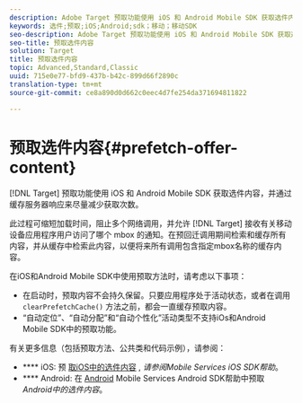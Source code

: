 ```yaml
---
description: Adobe Target 预取功能使用 iOS 和 Android Mobile SDK 获取选件内容，并通过缓存服务器响应来尽量减少获取次数。
keywords: 选件;预取;iOS;Android;sdk；移动；移动SDK
seo-description: Adobe Target 预取功能使用 iOS 和 Android Mobile SDK 获取选件内容，并通过缓存服务器响应来尽量减少获取次数。
seo-title: 预取选件内容
solution: Target
title: 预取选件内容
topic: Advanced,Standard,Classic
uuid: 715e0e77-bfd9-437b-b42c-899d66f2890c
translation-type: tm+mt
source-git-commit: ce8a890d0d662c0eec4d7fe254da371694811822

---
```



# 预取选件内容{#prefetch-offer-content}

[!DNL Target] 预取功能使用 iOS 和 Android Mobile SDK 获取选件内容，并通过缓存服务器响应来尽量减少获取次数。

此过程可缩短加载时间，阻止多个网络调用，并允许 [!DNL Target] 接收有关移动设备应用程序用户访问了哪个 mbox 的通知。在预回迁调用期间检索和缓存所有内容，并从缓存中检索此内容，以便将来所有调用包含指定mbox名称的缓存内容。

在iOS和Android Mobile SDK中使用预取方法时，请考虑以下事项：

* 在启动时，预取内容不会持久保留。只要应用程序处于活动状态，或者在调用 `clearPrefetchCache()` 方法之前，都会一直缓存预取内容。
* “自动定位”、“自动分配”和“自动个性化”活动类型不支持iOs和Android Mobile SDK中的预取功能。

有关更多信息（包括预取方法、公共类和代码示例），请参阅：

* **** iOS: 预 [取iOS中的选件内容](https://docs.adobe.com/content/help/en/mobile-services/ios/target-ios/c-mob-target-prefetch-ios.html) , *请参阅Mobile Services iOS SDK帮助*。
* **** Android: 在 [Android](https://docs.adobe.com/content/help/en/mobile-services/android/target-android/c-mob-target-prefetch-android.html) Mobile Services Android SDK帮助中预取 *Android中的选件内容*。
